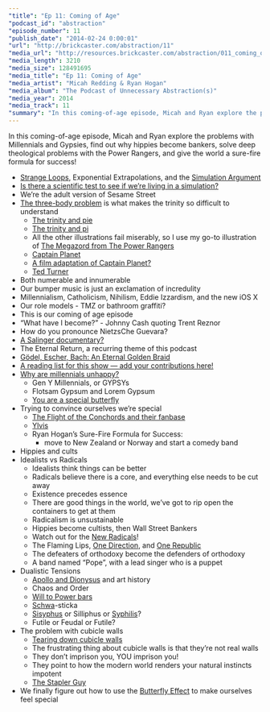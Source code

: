 ```yaml
---
"title": "Ep 11: Coming of Age"
"podcast_id": "abstraction"
"episode_number": 11
"publish_date": "2014-02-24 0:00:01"
"url": "http://brickcaster.com/abstraction/11"
"media_url": "http://resources.brickcaster.com/abstraction/011_coming_of_age.mp3"
"media_length": 3210
"media_size": 128491695
"media_title": "Ep 11: Coming of Age"
"media_artist": "Micah Redding & Ryan Hogan"
"media_album": "The Podcast of Unnecessary Abstraction(s)"
"media_year": 2014
"media_track": 11
"summary": "In this coming-of-age episode, Micah and Ryan explore the problems with Millennials and Gypsies, find out why hippies become bankers, solve deep theological problems with the Power Rangers, and give the world a sure-fire formula for success!"
---
```

In this coming-of-age episode, Micah and Ryan explore the problems with Millennials and Gypsies, find out why hippies become bankers, solve deep theological problems with the Power Rangers, and give the world a sure-fire formula for success!

- [Strange Loops](http://www.amazon.com/Am-Strange-Loop-Douglas-Hofstadter-ebook/dp/B004PYDBS0/), Exponential Extrapolations, and the [Simulation Argument](http://www.simulation-argument.com/)
- [Is there a scientific test to see if we’re living in a simulation?](http://www.kurzweilai.net/do-we-live-in-a-computer-simulation-how-to-test-the-idea)
- We’re the adult version of Sesame Street
- [The three-body problem](http://en.wikipedia.org/wiki/Three-body_problem) is what makes the trinity so difficult to understand
	- [The trinity and pie](http://answers.yahoo.com/question/index?qid=20130712054515AAxFwf8)
	- [The trinity and pi](http://www.imdb.com/title/tt0138704/)
	- All the other illustrations fail miserably, so I use my go-to illustration of [The Megazord from The Power Rangers](http://powerrangers.wikia.com/wiki/Megazord)
	- [Captain Planet](http://en.wikipedia.org/wiki/Captain_Planet_and_the_Planeteers)
	- [A film adaptation of Captain Planet?](http://www.hollywoodreporter.com/heat-vision/captain-planet-planeteers-movie-works-576490)
	- [Ted Turner](http://www.tedturner.com/)
- Both numerable and innumerable
- Our bumper music is just an exclamation of incredulity
- Millennialism, Catholicism, Nihilism, Eddie Izzardism, and the new iOS X
- Our role models - TMZ or bathroom graffiti?
- This is our coming of age episode
- “What have I become?” - Johnny Cash quoting Trent Reznor
- How do you pronounce NietzsChe Guevara?
- [A Salinger documentary?](http://www.imdb.com/title/tt1596753/)
- The Eternal Return, a recurring theme of this podcast
- [Gödel, Escher, Bach: An Eternal Golden Braid](http://www.amazon.com/G%C3%B6del-Escher-Bach-Eternal-Golden/dp/0465026567)
- [A reading list for this show — add your contributions here!](https://docs.google.com/document/d/1dhC85QifU9AJri_OVKkBnbPDX7vnmKzS999S5iA3QG0/edit?usp=sharing)
- [Why are millennials unhappy?](http://www.huffingtonpost.com/wait-but-why/generation-y-unhappy_b_3930620.html)
	- Gen Y Millennials, or GYPSYs
	- Flotsam Gypsum and Lorem Gypsum
	- [You are a special butterfly](http://www.youtube.com/watch?v=4X2AvfSTi6Q)
- Trying to convince ourselves we’re special
	- [The Flight of the Conchords and their fanbase](http://www.youtube.com/watch?v=JdeJRKxZZNY)
	- [Ylvis](http://www.youtube.com/watch?v=mbyzgeee2mg)
	- Ryan Hogan’s Sure-Fire Formula for Success:
		- move to New Zealand or Norway and start a comedy band
- Hippies and cults
- Idealists vs Radicals
	- Idealists think things can be better
	- Radicals believe there is a core, and everything else needs to be cut away
	- Existence precedes essence
	- There are good things in the world, we’ve got to rip open the containers to get at them
	- Radicalism is unsustainable
	- Hippies become cultists, then Wall Street Bankers
	- Watch out for the [New Radicals](http://www.youtube.com/watch?v=cPAEFnVZVOs)!
	- The Flaming Lips, [One Direction](http://latimesblogs.latimes.com/music_blog/2012/03/one-direction-a-primer-for-adults.html), and [One Republic](http://onerepublic.com/)
	- The defeaters of orthodoxy become the defenders of orthodoxy
	- A band named “Pope”, with a lead singer who is a puppet
- Dualistic Tensions
	- [Apollo and Dionysus](http://en.wikipedia.org/wiki/Apollonian_and_Dionysian) and art history
	- Chaos and Order
	- [Will to Power bars](http://www.philosophersguild.com/Will-to-Power-Bar.html)
	- [Schwa](http://en.wikipedia.org/wiki/Schwa)-sticka
	- [Sisyphus](http://www.mythweb.com/encyc/entries/sisyphus.html) or Silliphus or [Syphilis](http://www.cdc.gov/std/syphilis/stdfact-syphilis.htm)?
	- Futile or Feudal or Futile?
- The problem with cubicle walls
	- [Tearing down cubicle walls](http://www.youtube.com/watch?v=wNai8OYhdxA)
	- The frustrating thing about cubicle walls is that they’re not real walls
	- They don’t imprison you, YOU imprison you!
	- They point to how the modern world renders your natural instincts impotent
	- [The Stapler Guy](http://www.youtube.com/watch?v=uVD3KPUnKHk)
- We finally figure out how to use the [Butterfly Effect](http://www.youtube.com/watch?v=B8_dgqfPXFg) to make ourselves feel special
